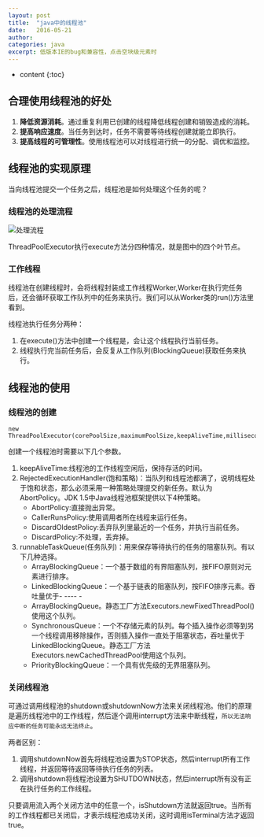 ```yaml
---
layout: post
title:  "java中的线程池"
date:   2016-05-21
author:  
categories: java
excerpt: 低版本IE的bug和兼容性，点击空块级元素时
---
```


* content
{:toc}

## 合理使用线程池的好处
1. **降低资源消耗**。通过重复利用已创建的线程降低线程创建和销毁造成的消耗。
2. **提高响应速度**。当任务到达时，任务不需要等待线程创建就能立即执行。
3. **提高线程的可管理性**。使用线程池可以对线程进行统一的分配、调优和监控。


## 线程池的实现原理

当向线程池提交一个任务之后，线程池是如何处理这个任务的呢？

### 线程池的处理流程

![处理流程]({{"/static/imgs/java-threadpool.png"}})

ThreadPoolExecutor执行execute方法分四种情况，就是图中的四个叶节点。

### 工作线程

线程池在创建线程时，会将线程封装成工作线程Worker,Worker在执行完任务后，还会循环获取工作队列中的任务来执行。我们可以从Worker类的run()方法里看到。

线程池执行任务分两种：
1. 在execute()方法中创建一个线程是，会让这个线程执行当前任务。
2. 线程执行完当前任务后，会反复从工作队列(BlockingQueue)获取任务来执行。


## 线程池的使用

### 线程池的创建

    new ThreadPoolExecutor(corePoolSize,maximumPoolSize,keepAliveTime,milliseconds,runnableTaskQueue,handler);
    
创建一个线程池时需要以下几个参数。

1. keepAliveTime:线程池的工作线程空闲后，保持存活的时间。
2. RejectedExecutionHandler(饱和策略)：当队列和线程池都满了，说明线程处于饱和状态，那么必须采用一种策略处理提交的新任务。默认为AbortPolicy。JDK 1.5中Java线程池框架提供以下4种策略。
    - AbortPolicy:直接抛出异常。
    - CallerRunsPolicy:使用调用者所在线程来运行任务。
    - DiscardOldestPolicy:丢弃队列里最近的一个任务，并执行当前任务。
    - DiscardPolicy:不处理，丢弃掉。
3. runnableTaskQueue(任务队列)：用来保存等待执行的任务的阻塞队列。有以下几种选择。
    - ArrayBlockingQueue：一个基于数组的有界阻塞队列，按FIFO原则对元素进行排序。
    - LinkedBlockingQueue：一个基于链表的阻塞队列，按FIFO排序元素。吞吐量优于- ----   - 
    - ArrayBlockingQueue。静态工厂方法Executors.newFixedThreadPool()使用这个队列。
    - SynchronousQueue：一个不存储元素的队列。每个插入操作必须等到另一个线程调用移除操作，否则插入操作一直处于阻塞状态，吞吐量优于LinkedBlockingQueue。静态工厂方法Executors.newCachedThreadPool使用这个队列。
    - PriorityBlockingQueue：一个具有优先级的无界阻塞队列。

### 关闭线程池

可通过调用线程池的shutdown或shutdownNow方法来关闭线程池。他们的原理是遍历线程池中的工作线程，然后逐个调用interrupt方法来中断线程，`所以无法响应中断的任务可能永远无法终止`。

两者区别：

1. 调用shutdownNow首先将线程池设置为STOP状态，然后interrupt所有工作线程，并返回等待返回等待执行任务的列表。
2. 调用shutdown将线程池设置为SHUTDOWN状态，然后interrupt所有没有正在执行任务的工作线程。

只要调用流入两个关闭方法中的任意一个，isShutdown方法就返回true。当所有的工作线程都已关闭后，才表示线程池成功关闭，这时调用isTerminal方法才返回true。


